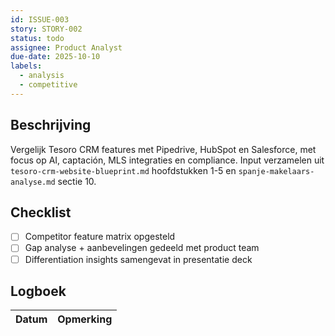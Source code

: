 ```yaml
---
id: ISSUE-003
story: STORY-002
status: todo
assignee: Product Analyst
due-date: 2025-10-10
labels:
  - analysis
  - competitive
---
```


## Beschrijving
Vergelijk Tesoro CRM features met Pipedrive, HubSpot en Salesforce, met focus op AI, captación, MLS integraties en compliance. Input verzamelen uit `tesoro-crm-website-blueprint.md` hoofdstukken 1-5 en `spanje-makelaars-analyse.md` sectie 10.

## Checklist
- [ ] Competitor feature matrix opgesteld
- [ ] Gap analyse + aanbevelingen gedeeld met product team
- [ ] Differentiation insights samengevat in presentatie deck

## Logboek
| Datum | Opmerking |
|-------|-----------|
